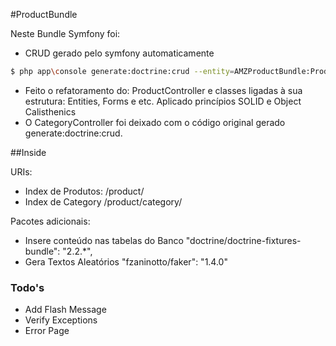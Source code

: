 #ProductBundle

Neste Bundle Symfony foi:

 - CRUD gerado pelo symfony automaticamente
 ```sh
 $ php app\console generate:doctrine:crud --entity=AMZProductBundle:Product
 ```
 - Feito o refatoramento do: ProductController e classes ligadas à sua estrutura: Entities, Forms e etc.
 Aplicado princípios SOLID e Object Calisthenics
 - O CategoryController foi deixado com o código original gerado generate:doctrine:crud.


##Inside

URIs:

 - Index de Produtos: /product/
 - Index de Category /product/category/

Pacotes adicionais:

 - Insere conteúdo nas tabelas do Banco
    "doctrine/doctrine-fixtures-bundle": "2.2.*",
 - Gera Textos Aleatórios
    "fzaninotto/faker": "1.4.0"

### Todo's

 - Add Flash Message
 - Verify Exceptions
 - Error Page

